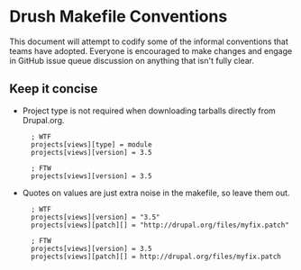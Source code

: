 Drush Makefile Conventions
==========================

This document will attempt to codify some of the informal conventions
that teams have adopted. Everyone is encouraged to make changes and
engage in GitHub issue queue discussion on anything that isn't fully
clear.

Keep it concise
---------------

- Project type is not required when downloading tarballs directly from
  Drupal.org.

        ; WTF
        projects[views][type] = module
        projects[views][version] = 3.5

        ; FTW
        projects[views][version] = 3.5

- Quotes on values are just extra noise in the makefile, so leave them
  out.

        ; WTF
        projects[views][version] = "3.5"
        projects[views][patch][] = "http://drupal.org/files/myfix.patch"

        ; FTW
        projects[views][version] = 3.5
        projects[views][patch][] = http://drupal.org/files/myfix.patch
